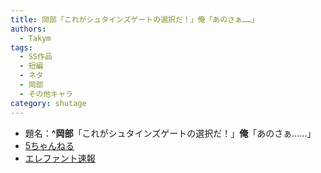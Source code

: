 ```yaml
---
title: 岡部「これがシュタインズゲートの選択だ！」俺「あのさぁ……」
authors:
  - Takym
tags:
  - SS作品
  - 短編
  - ネタ
  - 岡部
  - その他キャラ
category: shutage
---
```

- 題名：**^岡部**「これがシュタインズゲートの選択だ！」**俺**「あのさぁ……」
- [5ちゃんねる](http://hebi.5ch.net/test/read.cgi/news4vip/1527862206)
- [エレファント速報](http://elephant.2chblog.jp/archives/52227929.html)
